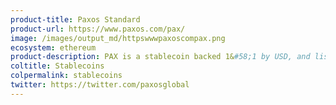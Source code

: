 ```yaml
---
product-title: Paxos Standard
product-url: https://www.paxos.com/pax/
image: /images/output_md/httpswwwpaxoscompax.png
ecosystem: ethereum
product-description: PAX is a stablecoin backed 1&#58;1 by USD, and listed on over 90 exchanges.
coltitle: Stablecoins
colpermalink: stablecoins
twitter: https://twitter.com/paxosglobal
---
```

